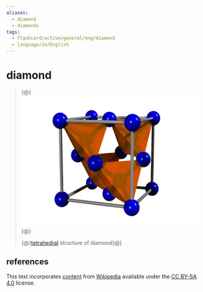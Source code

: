 ```yaml
---
aliases:
  - diamond
  - diamonds
tags:
  - flashcard/active/general/eng/diamond
  - language/in/English
---
```


# diamond

> {@{![diamond structure](../../archives/Wikimedia%20Commons/Diamond%20structure.gif)}@}
>
> {@{[tetrahedral](tetrahedron.md) structure of diamond}@}

## references

This text incorporates [content](https://en.wikipedia.org/wiki/diamond) from [Wikipedia](Wikipedia.md) available under the [CC BY-SA 4.0](https://creativecommons.org/licenses/by-sa/4.0/) license.

